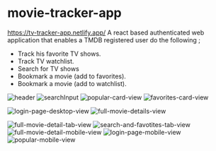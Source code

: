 # movie-tracker-app
https://tv-tracker-app.netlify.app/
A react based authenticated web application that enables a TMDB registered user do the following ;
- Track his favorite TV shows.
- Track TV watchlist.
- Search for TV shows
- Bookmark a movie (add to favorites).
- Bookmark a movie (add to watchlist).

![header](https://user-images.githubusercontent.com/59098916/162641119-783872f1-8acd-4ca6-9ea5-eb03940ea104.png)
![searchInput](https://user-images.githubusercontent.com/59098916/162641124-3527d683-a3a7-427e-a94d-af3303975b60.png)
![popular-card-view](https://user-images.githubusercontent.com/59098916/162641134-6a6a3897-f8ec-49b5-9861-b23e7499c912.png)
![favorites-card-view](https://user-images.githubusercontent.com/59098916/162641338-6682e222-aa88-4218-93ce-ea70d2aaeeb8.png)

![login-page-desktop-view](https://user-images.githubusercontent.com/59098916/162641170-f44cae8e-024d-45c9-810e-8de59bd2b011.png)
![full-movie-details-view](https://user-images.githubusercontent.com/59098916/162641205-08af7b98-3171-42d9-be20-36e511cf0fbf.png)

![full-movie-detail-tab-view](https://user-images.githubusercontent.com/59098916/162641193-e21e3b5d-e9b9-46c9-b1f8-227c565c3821.png)
![search-and-favotites-tab-view](https://user-images.githubusercontent.com/59098916/162641217-4bd4061c-ec5a-4d23-b29c-15cf0191ba67.png)
![full-movie-detail-mobile-view](https://user-images.githubusercontent.com/59098916/162641288-7617aa6c-29af-487e-b644-5dce2a4c90b1.png)
![login-page-mobile-view](https://user-images.githubusercontent.com/59098916/162641303-ea19dce0-8cb8-4a12-8db2-ab6dc1567d21.png)
![popular-mobile-view](https://user-images.githubusercontent.com/59098916/162641308-fc7d663f-aefe-421f-a34f-919f0d681654.png)
